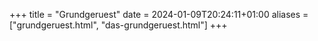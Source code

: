 +++
title = "Grundgeruest"
date = 2024-01-09T20:24:11+01:00
aliases = ["grundgeruest.html", "das-grundgeruest.html"]
+++
